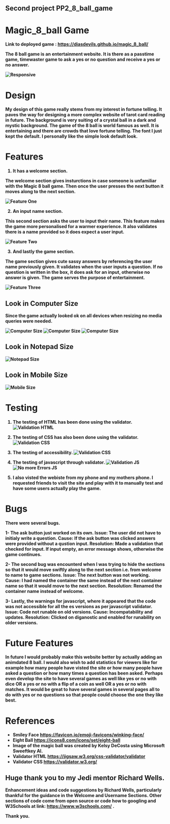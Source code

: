 ## Second project PP2_8_ball_game

# Magic_8_ball Game
<b> Link to deployed game <b>: https://diasdevils.github.io/magic_8_ball/

The 8 ball game is an entertainment website. 
It is there as a passtime game, timewaster game to ask a yes or no question and receive a yes or no answer.

![Responsive](assets/images/responsive.png)

# Design 
My design of this game really stems from my interest in fortune telling. It paves the way for designing a more complex website of tarot card reading in future. The background is very suiting of a crystal ball in a dark and mystic background.  The game of the 8 ball is world famous as well. It is entertaining and there are crowds that love fortune telling. The font I just kept the default. I personally like the simple look default look.

# Features
1. It has a welcome section.

The welcome section gives insturctions in case someone is unfamiliar with the Magic 8 ball game. Then once the user presses the next button it moves along to the next section. 

![Feature One](assets/images/newInstruction.jpg)

2. An input name section.

This second section asks the user to input their name. This feature makes the game more personalised for a warmer experience. It also validates there is a name provided so it does expect a user input.

![Feature Two](assets/images/nameFeature.png)

3. And lastly the game section.

The game section gives cute sassy answers by referencing the user name previously given.
It validates when the user inputs a question. If no question is written in the box, it does ask for an input, otherwise no answer is given. The game serves the purpose of entertainment. 

![Feature Three](assets/images/featureThree.jpg)

## Look in Computer Size

Since the game actually looked ok on all devices when resizing no media queries were needed.

![Computer Size](assets/images/newDesktop.jpg)
![Computer Size](assets/images/usernameComputer.jpg)
![Computer Size](assets/images/questionComputer.jpg)

## Look in Notepad Size
![Notepad Size](assets/images/notepadSize.jpg)

## Look in Mobile Size
![Mobile Size](assets/images/mobileSize.jpg)

# Testing

1. The testing of HTML has been done using the validator.
![Validation HTML](assets/images/val1.png)

2. The testing of CSS has also been done using the validator.
![Validation CSS](assets/images/val2.png)

3. The testing of accessibility.
![Validation CSS](assets/images/lighthouseTest.png)

4. The testing of javascript through validator.
![Validation JS](assets/images/validatorJs.png)
![No more Errors JS](assets/images/javascript.png)

5. I also visted the webiste from my phone and my mothers phone. I requested friends to visit the site and play with it to manually test and have some users actually play the game.

# Bugs
There were several bugs.

1- The ask button just worked on its own.
   **Issue**: The user did not have to initialy write a question. 
   **Cause**: If the ask button was clicked answers were provided without a qustion input.
   **Resolution**: Made a validation that checked for input. If input empty, an error message shows, otherwise the game continues.

2- The second bug was encounterd when I was trying to hide the sections so that it would move swiftly along to the next section i.e. from welcome to name to game sections.
    **Issue**: The next button was not working. 
    **Cause**: I had named the container the same instead of the next container name so that it would move to the next section.
   **Resolution**: Renamed the container name instead of welcome.

3- Lastly, the warnings for javascript, where it appeared that the code was not accessible for all the es versions as per javascript validator. 
   **Issue**: Code not runable on old versions.
   **Cause**: Incompatability and updates.
   **Resolution**: Clicked on diganostic and enabled for runability on older versions.


# Future Features
In future I would probably make this website better by actually adding an animdated 8 ball. I would also wish to add statistics for viewers like for example how many people have visted the site or how many people have asked a question or how many times a question has been asked. Perhaps even develop the site to have several games as well like yes or no with dice OR a yes or no with a flip of a coin as well OR a yes or no with matches. It would be great to have several games in several pages all to do with yes or no questions so that people could choose the one they like best.

# References
* Smiley Face https://favicon.io/emoji-favicons/winking-face/
* Eight Ball https://icons8.com/icons/set/eight-ball
* Image of the magic ball was created by Kelsy DeCosta using Microsoft Sweeftkey AI.
* Validator HTML https://jigsaw.w3.org/css-validator/validator
* Validator CSS https://validator.w3.org/


## Huge thank you to my Jedi mentor Richard Wells.
Enhancement ideas and code suggestions by Richard Wells, particularly thankful for the guidance in the Welcome and Username Sections.
Other sections of code come from open source or code how to googling and
W3Schools at link: https://www.w3schools.com/ .

Thank you.
